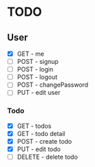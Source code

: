 # TODO

## User
- [x] GET - me
- [ ] POST - signup
- [ ] POST - login
- [ ] POST - logout
- [ ] POST - changePassword
- [ ] PUT - edit user

### Todo
- [x] GET - todos
- [x] GET - todo detail
- [x] POST - create todo
- [x] PUT - edit todo
- [ ] DELETE - delete todo